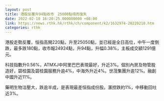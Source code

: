 ```yaml
---
layout: post
title: 港股反覆升94點收市　25000點得而復失
date: 2022-02-10 16:20:25.000000000 +08:00
link: https://news.rthk.hk/rthk/ch/component/k2/1632974-20220210.htm
categories: rthk
---
```


港股走勢反覆，恒指高開220點，升至25050點，並已經是全日高位，中午一度倒跌，最多跌180點，收市報24924點，升94點，升幅0.38%，主板成交額1291億元。

科技指數升0.56%，ATMXJ中阿里巴巴表現最好，升近3%。個別內房及物管股造好，碧桂園及碧桂園服務升逾4%，中海外升近4%。世茂集團升逾12%。融創中國升近11%。

藥明生物沽壓大，跌逾半成，是表現最差恒指成份股。滙控跌約1%，中移動回吐近3%。
